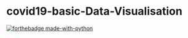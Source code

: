 # covid19-basic-Data-Visualisation

[![forthebadge made-with-python](http://ForTheBadge.com/images/badges/made-with-python.svg)](https://www.python.org/)
